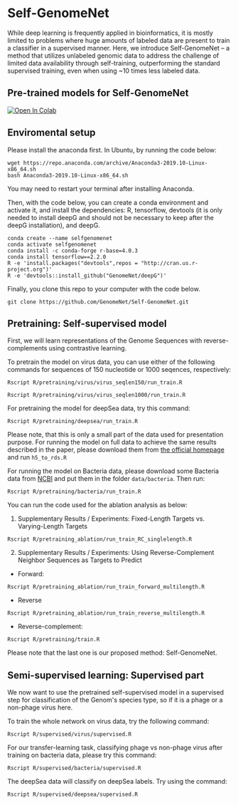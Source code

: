 # Self-GenomeNet

While deep learning is frequently applied in bioinformatics, it is mostly limited to problems where huge amounts of labeled data are present to train a classifier in a supervised manner. Here, we introduce Self-GenomeNet – a method that utilizes unlabeled genomic data to address the challenge of limited data availability through self-training, outperforming the standard supervised training, even when using ~10 times less labeled data.

## Pre-trained models for Self-GenomeNet
<a href="https://colab.research.google.com/drive/1gEm8WvOmN30X9LzH7VV53KDLpTqncpNr?usp=sharing" target="_parent"><img src="https://colab.research.google.com/assets/colab-badge.svg" alt="Open In Colab"/></a>
<!-- ADD TABLE? -->

## Enviromental setup

Please install the anaconda first.
In Ubuntu, by running the code below:
```
wget https://repo.anaconda.com/archive/Anaconda3-2019.10-Linux-x86_64.sh
bash Anaconda3-2019.10-Linux-x86_64.sh
```
You may need to restart your terminal after installing Anaconda.

Then, with the code below, you can create a conda environment and activate it, and install the dependencies: R, tensorflow, devtools (it is only needed to install deepG and should not be necessary to keep after the deepG installation), and deepG.

```
conda create --name selfgenomenet
conda activate selfgenomenet
conda install -c conda-forge r-base=4.0.3
conda install tensorflow==2.2.0
R -e 'install.packages("devtools",repos = "http://cran.us.r-project.org")'
R -e 'devtools::install_github("GenomeNet/deepG")'
```

Finally, you clone this repo to your computer with the code below.

```
git clone https://github.com/GenomeNet/Self-GenomeNet.git
```

## Pretraining: Self-supervised model

First, we will learn representations of the Genome Sequences with reverse-complements using contrastive learning.

To pretrain the model on virus data, you can use either of the following commands for sequences of 150 nucleotide or 1000 seqences, respectively:

```
Rscript R/pretraining/virus/virus_seqlen150/run_train.R
```
```
Rscript R/pretraining/virus/virus_seqlen1000/run_train.R
```

For pretraining the model for deepSea data, try this command: 

```
Rscript R/pretraining/deepsea/run_train.R
```
Please note, that this is only a small part of the data used for presentation purpose. For running the model on full data to achieve the same results described in the paper, please download them from [the official homepage](http://deepsea.princeton.edu/job/analysis/create/) and run ``h5_to_rds.R``


For running the model on Bacteria data, please download some Bacteria data from [NCBI](https://www.ncbi.nlm.nih.gov/assembly/) and put them in the folder ``data/bacteria``. Then run:

```
Rscript R/pretraining/bacteria/run_train.R
```

You can run the code used for the ablation analysis as below:

1. Supplementary Results / Experiments: Fixed-Length Targets vs. Varying-Length Targets

```
Rscript R/pretraining_ablation/run_train_RC_singlelength.R 
```

2. Supplementary Results / Experiments: Using Reverse-Complement Neighbor Sequences as Targets to Predict

- Forward:

```
Rscript R/pretraining_ablation/run_train_forward_multilength.R
```

- Reverse
 
```
Rscript R/pretraining_ablation/run_train_reverse_multilength.R
```

- Reverse-complement:
 
```
Rscript R/pretraining/train.R
```

Please note that the last one is our proposed method: Self-GenomeNet.

## Semi-supervised learning: Supervised part

We now want to use the pretrained self-supervised model in a supervised step for classification of the Genom's species type, so if it is a phage or a non-phage virus here. 

To train the whole network on virus data, try the following command:

```
Rscript R/supervised/virus/supervised.R
```

For our transfer-learning task, classifying phage vs non-phage virus after training on bacteria data, please try this command:
```
Rscript R/supervised/bacteria/supervised.R
```

The deepSea data will classify on deepSea labels. Try using the command:
```
Rscript R/supervised/deepsea/supervised.R
```

